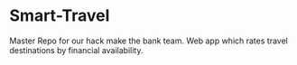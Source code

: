 Smart-Travel
============

Master Repo for our hack make the bank team. Web app which rates travel destinations by financial availability.


